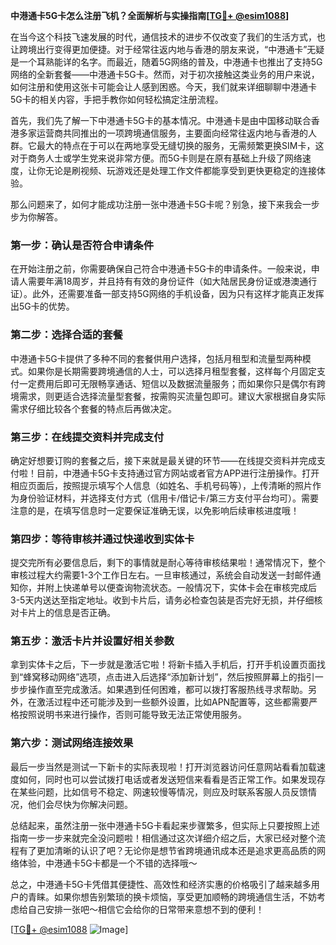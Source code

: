 **中港通卡5G卡怎么注册飞机？全面解析与实操指南[[TG💪+ @esim1088](https://t.me/s/esim1088)]**

在当今这个科技飞速发展的时代，通信技术的进步不仅改变了我们的生活方式，也让跨境出行变得更加便捷。对于经常往返内地与香港的朋友来说，“中港通卡”无疑是一个耳熟能详的名字。而最近，随着5G网络的普及，中港通卡也推出了支持5G网络的全新套餐——中港通卡5G卡。然而，对于初次接触这类业务的用户来说，如何注册和使用这张卡可能会让人感到困惑。今天，我们就来详细聊聊中港通卡5G卡的相关内容，手把手教你如何轻松搞定注册流程。

首先，我们先了解一下中港通卡5G卡的基本情况。中港通卡是由中国移动联合香港多家运营商共同推出的一项跨境通信服务，主要面向经常往返内地与香港的人群。它最大的特点在于可以在两地享受无缝切换的服务，无需频繁更换SIM卡，这对于商务人士或学生党来说非常方便。而5G卡则是在原有基础上升级了网络速度，让你无论是刷视频、玩游戏还是处理工作文件都能享受到更快更稳定的连接体验。

那么问题来了，如何才能成功注册一张中港通卡5G卡呢？别急，接下来我会一步步为你解答。

### 第一步：确认是否符合申请条件

在开始注册之前，你需要确保自己符合中港通卡5G卡的申请条件。一般来说，申请人需要年满18周岁，并且持有有效的身份证件（如大陆居民身份证或港澳通行证）。此外，还需要准备一部支持5G网络的手机设备，因为只有这样才能真正发挥出5G卡的优势。

### 第二步：选择合适的套餐

中港通卡5G卡提供了多种不同的套餐供用户选择，包括月租型和流量型两种模式。如果你是长期需要跨境通信的人士，可以选择月租型套餐，这样每个月固定支付一定费用后即可无限畅享通话、短信以及数据流量服务；而如果你只是偶尔有跨境需求，则更适合选择流量型套餐，按需购买流量包即可。建议大家根据自身实际需求仔细比较各个套餐的特点后再做决定。

### 第三步：在线提交资料并完成支付

确定好想要订购的套餐之后，接下来就是最关键的环节——在线提交资料并完成支付啦！目前，中港通卡5G卡支持通过官方网站或者官方APP进行注册操作。打开相应页面后，按照提示填写个人信息（如姓名、手机号码等），上传清晰的照片作为身份验证材料，并选择支付方式（信用卡/借记卡/第三方支付平台均可）。需要注意的是，在填写信息时一定要保证准确无误，以免影响后续审核进度哦！

### 第四步：等待审核并通过快递收到实体卡

提交完所有必要信息后，剩下的事情就是耐心等待审核结果啦！通常情况下，整个审核过程大约需要1-3个工作日左右。一旦审核通过，系统会自动发送一封邮件通知你，并附上快递单号以便查询物流状态。一般情况下，实体卡会在审核完成后3-5天内送达至指定地址。收到卡片后，请务必检查包装是否完好无损，并仔细核对卡片上的信息是否正确。

### 第五步：激活卡片并设置好相关参数

拿到实体卡之后，下一步就是激活它啦！将新卡插入手机后，打开手机设置页面找到“蜂窝移动网络”选项，点击进入后选择“添加新计划”，然后按照屏幕上的指引一步步操作直至完成激活。如果遇到任何困难，都可以拨打客服热线寻求帮助。另外，在激活过程中还可能涉及到一些额外设置，比如APN配置等，这些都需要严格按照说明书来进行操作，否则可能导致无法正常使用服务。

### 第六步：测试网络连接效果

最后一步当然是测试一下新卡的实际表现啦！打开浏览器访问任意网站看看加载速度如何，同时也可以尝试拨打电话或者发送短信来看看是否正常工作。如果发现存在某些问题，比如信号不稳定、网速较慢等情况，则应及时联系客服人员反馈情况，他们会尽快为你解决问题。

总结起来，虽然注册一张中港通卡5G卡看起来步骤繁多，但实际上只要按照上述指南一步一步来就完全没问题啦！相信通过这次详细介绍之后，大家已经对整个流程有了更加清晰的认识了吧？无论你是想节省跨境通讯成本还是追求更高品质的网络体验，中港通卡5G卡都是一个不错的选择哦～

总之，中港通卡5G卡凭借其便捷性、高效性和经济实惠的价格吸引了越来越多用户的青睐。如果你想告别繁琐的换卡烦恼，享受更加顺畅的跨境通信生活，不妨考虑给自己安排一张吧～相信它会给你的日常带来意想不到的便利！

[[TG💪+ @esim1088](https://t.me/s/esim1088) ![Image](https://i.postimg.cc/4NQfJmqS/Snipaste-2025-05-13-00-14-12.png)]